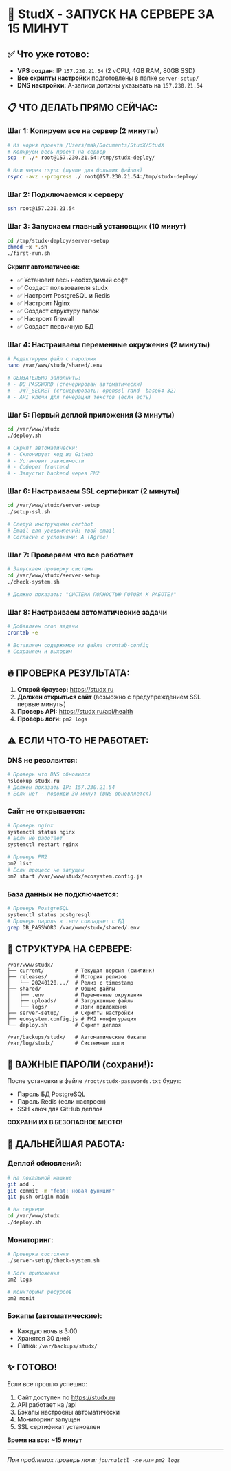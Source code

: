 # 🚀 StudX - ЗАПУСК НА СЕРВЕРЕ ЗА 15 МИНУТ

## ✅ Что уже готово:
- **VPS создан:** IP `157.230.21.54` (2 vCPU, 4GB RAM, 80GB SSD)
- **Все скрипты настройки** подготовлены в папке `server-setup/`
- **DNS настройки:** А-записи должны указывать на `157.230.21.54`

## 📋 ЧТО ДЕЛАТЬ ПРЯМО СЕЙЧАС:

### Шаг 1: Копируем все на сервер (2 минуты)

```bash
# Из корня проекта /Users/mak/Documents/StudX/StudX
# Копируем весь проект на сервер
scp -r ./* root@157.230.21.54:/tmp/studx-deploy/

# Или через rsync (лучше для больших файлов)
rsync -avz --progress ./ root@157.230.21.54:/tmp/studx-deploy/
```

### Шаг 2: Подключаемся к серверу

```bash
ssh root@157.230.21.54
```

### Шаг 3: Запускаем главный установщик (10 минут)

```bash
cd /tmp/studx-deploy/server-setup
chmod +x *.sh
./first-run.sh
```

**Скрипт автоматически:**
- ✅ Установит весь необходимый софт
- ✅ Создаст пользователя studx
- ✅ Настроит PostgreSQL и Redis
- ✅ Настроит Nginx
- ✅ Создаст структуру папок
- ✅ Настроит firewall
- ✅ Создаст первичную БД

### Шаг 4: Настраиваем переменные окружения (2 минуты)

```bash
# Редактируем файл с паролями
nano /var/www/studx/shared/.env

# ОБЯЗАТЕЛЬНО заполнить:
# - DB_PASSWORD (сгенерирован автоматически)
# - JWT_SECRET (сгенерировать: openssl rand -base64 32)
# - API ключи для генерации текстов (если есть)
```

### Шаг 5: Первый деплой приложения (3 минуты)

```bash
cd /var/www/studx
./deploy.sh

# Скрипт автоматически:
# - Склонирует код из GitHub
# - Установит зависимости
# - Соберет frontend
# - Запустит backend через PM2
```

### Шаг 6: Настраиваем SSL сертификат (2 минуты)

```bash
cd /var/www/studx/server-setup
./setup-ssl.sh

# Следуй инструкциям certbot
# Email для уведомлений: твой email
# Согласие с условиями: A (Agree)
```

### Шаг 7: Проверяем что все работает

```bash
# Запускаем проверку системы
cd /var/www/studx/server-setup
./check-system.sh

# Должно показать: "СИСТЕМА ПОЛНОСТЬЮ ГОТОВА К РАБОТЕ!"
```

### Шаг 8: Настраиваем автоматические задачи

```bash
# Добавляем cron задачи
crontab -e

# Вставляем содержимое из файла crontab-config
# Сохраняем и выходим
```

## 🔥 ПРОВЕРКА РЕЗУЛЬТАТА:

1. **Открой браузер:** https://studx.ru
2. **Должен открыться сайт** (возможно с предупреждением SSL первые минуты)
3. **Проверь API:** https://studx.ru/api/health
4. **Проверь логи:** `pm2 logs`

## ⚠️ ЕСЛИ ЧТО-ТО НЕ РАБОТАЕТ:

### DNS не резолвится:
```bash
# Проверь что DNS обновился
nslookup studx.ru
# Должен показать IP: 157.230.21.54
# Если нет - подожди 30 минут (DNS обновляется)
```

### Сайт не открывается:
```bash
# Проверь nginx
systemctl status nginx
# Если не работает
systemctl restart nginx

# Проверь PM2
pm2 list
# Если процесс не запущен
pm2 start /var/www/studx/ecosystem.config.js
```

### База данных не подключается:
```bash
# Проверь PostgreSQL
systemctl status postgresql
# Проверь пароль в .env совпадает с БД
grep DB_PASSWORD /var/www/studx/shared/.env
```

## 📁 СТРУКТУРА НА СЕРВЕРЕ:

```
/var/www/studx/
├── current/          # Текущая версия (симлинк)
├── releases/         # История релизов
│   └── 20240120.../  # Релиз с timestamp
├── shared/           # Общие файлы
│   ├── .env          # Переменные окружения
│   ├── uploads/      # Загруженные файлы
│   └── logs/         # Логи приложения
├── server-setup/     # Скрипты настройки
├── ecosystem.config.js # PM2 конфигурация
└── deploy.sh         # Скрипт деплоя

/var/backups/studx/   # Автоматические бэкапы
/var/log/studx/       # Системные логи
```

## 🔐 ВАЖНЫЕ ПАРОЛИ (сохрани!):

После установки в файле `/root/studx-passwords.txt` будут:
- Пароль БД PostgreSQL
- Пароль Redis (если настроен)
- SSH ключ для GitHub деплоя

**СОХРАНИ ИХ В БЕЗОПАСНОЕ МЕСТО!**

## 🚀 ДАЛЬНЕЙШАЯ РАБОТА:

### Деплой обновлений:
```bash
# На локальной машине
git add .
git commit -m "feat: новая функция"
git push origin main

# На сервере
cd /var/www/studx
./deploy.sh
```

### Мониторинг:
```bash
# Проверка состояния
./server-setup/check-system.sh

# Логи приложения
pm2 logs

# Мониторинг ресурсов
pm2 monit
```

### Бэкапы (автоматические):
- Каждую ночь в 3:00
- Хранятся 30 дней
- Папка: `/var/backups/studx/`

## ✨ ГОТОВО!

Если все прошло успешно:
1. Сайт доступен по https://studx.ru
2. API работает на /api
3. Бэкапы настроены автоматически
4. Мониторинг запущен
5. SSL сертификат установлен

**Время на все: ~15 минут**

---

*При проблемах проверь логи: `journalctl -xe` или `pm2 logs`*